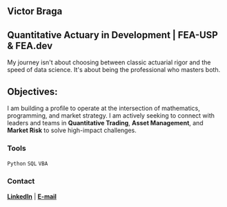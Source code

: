 ## Victor Braga

## Quantitative Actuary in Development | FEA-USP & FEA.dev
My journey isn't about choosing between classic actuarial rigor and the speed of data science. It's about being the professional who masters both.

## Objectives:
I am building a profile to operate at the intersection of mathematics, programming, and market strategy. I am actively seeking to connect with leaders and teams in **Quantitative Trading**, **Asset Management**, and **Market Risk** to solve high-impact challenges.

### Tools

`Python` `SQL` `VBA`

### Contact

[**LinkedIn**](https://www.linkedin.com/in/victorhmendess/) | [**E-mail**](mailto:victorhbraga@usp.br)



